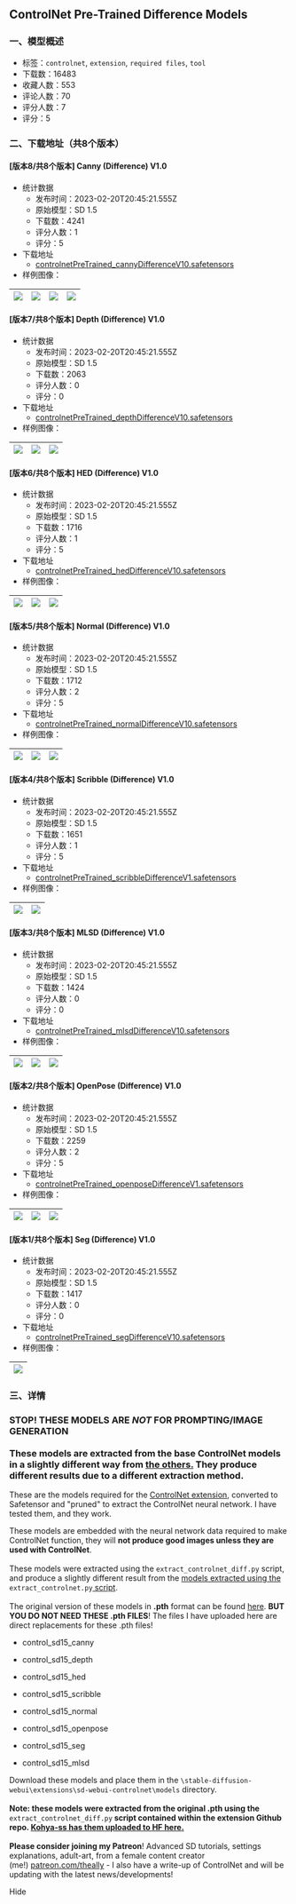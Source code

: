 ## ControlNet Pre-Trained Difference Models
### 一、模型概述

- 标签：`controlnet`, `extension`, `required files`, `tool`
- 下载数：16483
- 收藏人数：553
- 评论人数：70
- 评分人数：7
- 评分：5

### 二、下载地址（共8个版本）

#### [版本8/共8个版本] Canny (Difference) V1.0

- 统计数据
  - 发布时间：2023-02-20T20:45:21.555Z
  - 原始模型：SD 1.5
  - 下载数：4241
  - 评分人数：1
  - 评分：5
- 下载地址
  - [controlnetPreTrained_cannyDifferenceV10.safetensors](https://civitai.com/api/download/models/11724)
- 样例图像：

| <img src="https://image.civitai.com/xG1nkqKTMzGDvpLrqFT7WA/149ea6e0-fc38-401d-4e14-0c1eed4cc700/width=450/112225.jpeg" /> | <img src="https://image.civitai.com/xG1nkqKTMzGDvpLrqFT7WA/eac52b7d-d696-4c78-ac86-cb21c81afe00/width=450/112064.jpeg" /> | <img src="https://image.civitai.com/xG1nkqKTMzGDvpLrqFT7WA/945fc09c-29e5-4fb4-d962-431c65ce9b00/width=450/112063.jpeg" /> | <img src="https://image.civitai.com/xG1nkqKTMzGDvpLrqFT7WA/cd39167a-d33a-4cdf-8266-984195b23a00/width=450/112062.jpeg" /> |
| ---- | ---- | ---- | ---- |

#### [版本7/共8个版本] Depth (Difference) V1.0

- 统计数据
  - 发布时间：2023-02-20T20:45:21.555Z
  - 原始模型：SD 1.5
  - 下载数：2063
  - 评分人数：0
  - 评分：0
- 下载地址
  - [controlnetPreTrained_depthDifferenceV10.safetensors](https://civitai.com/api/download/models/11734)
- 样例图像：

| <img src="https://image.civitai.com/xG1nkqKTMzGDvpLrqFT7WA/5c0a2d0e-9912-4ebf-d348-aaa4ae527500/width=450/112116.jpeg" /> | <img src="https://image.civitai.com/xG1nkqKTMzGDvpLrqFT7WA/02b45a51-cea0-4d78-661c-1ef6b7526d00/width=450/112115.jpeg" /> | <img src="https://image.civitai.com/xG1nkqKTMzGDvpLrqFT7WA/83965475-f353-4cfe-1f78-315929542100/width=450/112114.jpeg" /> |
| ---- | ---- | ---- |

#### [版本6/共8个版本] HED (Difference) V1.0

- 统计数据
  - 发布时间：2023-02-20T20:45:21.555Z
  - 原始模型：SD 1.5
  - 下载数：1716
  - 评分人数：1
  - 评分：5
- 下载地址
  - [controlnetPreTrained_hedDifferenceV10.safetensors](https://civitai.com/api/download/models/11735)
- 样例图像：

| <img src="https://image.civitai.com/xG1nkqKTMzGDvpLrqFT7WA/912a6b30-1836-4b15-cead-1bc0a1d2c000/width=450/112119.jpeg" /> | <img src="https://image.civitai.com/xG1nkqKTMzGDvpLrqFT7WA/10fc5f14-4beb-4b95-750c-a4197207a800/width=450/112118.jpeg" /> | <img src="https://image.civitai.com/xG1nkqKTMzGDvpLrqFT7WA/c18d711f-811e-4b2e-52fb-96f0f079a600/width=450/112117.jpeg" /> |
| ---- | ---- | ---- |

#### [版本5/共8个版本] Normal (Difference) V1.0

- 统计数据
  - 发布时间：2023-02-20T20:45:21.555Z
  - 原始模型：SD 1.5
  - 下载数：1712
  - 评分人数：2
  - 评分：5
- 下载地址
  - [controlnetPreTrained_normalDifferenceV10.safetensors](https://civitai.com/api/download/models/11736)
- 样例图像：

| <img src="https://image.civitai.com/xG1nkqKTMzGDvpLrqFT7WA/be41b65b-988e-469e-3000-089acd075f00/width=450/112122.jpeg" /> | <img src="https://image.civitai.com/xG1nkqKTMzGDvpLrqFT7WA/581f2481-59b7-48ec-bc4b-021952ada600/width=450/112121.jpeg" /> | <img src="https://image.civitai.com/xG1nkqKTMzGDvpLrqFT7WA/16fbbe1a-7e8e-4c58-5597-f20639bbd200/width=450/112120.jpeg" /> |
| ---- | ---- | ---- |

#### [版本4/共8个版本] Scribble (Difference) V1.0

- 统计数据
  - 发布时间：2023-02-20T20:45:21.555Z
  - 原始模型：SD 1.5
  - 下载数：1651
  - 评分人数：1
  - 评分：5
- 下载地址
  - [controlnetPreTrained_scribbleDifferenceV1.safetensors](https://civitai.com/api/download/models/11737)
- 样例图像：

| <img src="https://image.civitai.com/xG1nkqKTMzGDvpLrqFT7WA/9be6addb-393b-4012-4cf0-511036eeb100/width=450/112124.jpeg" /> | <img src="https://image.civitai.com/xG1nkqKTMzGDvpLrqFT7WA/7defa15e-db60-4f5e-74f3-a14ff9b85100/width=450/112123.jpeg" /> |
| ---- | ---- |

#### [版本3/共8个版本] MLSD (Difference) V1.0

- 统计数据
  - 发布时间：2023-02-20T20:45:21.555Z
  - 原始模型：SD 1.5
  - 下载数：1424
  - 评分人数：0
  - 评分：0
- 下载地址
  - [controlnetPreTrained_mlsdDifferenceV10.safetensors](https://civitai.com/api/download/models/11738)
- 样例图像：

| <img src="https://image.civitai.com/xG1nkqKTMzGDvpLrqFT7WA/a9f91e49-2881-4ba9-b8a2-237426f10900/width=450/112127.jpeg" /> | <img src="https://image.civitai.com/xG1nkqKTMzGDvpLrqFT7WA/43140c03-cdfc-4bc7-211c-cc78cbe47100/width=450/112126.jpeg" /> | <img src="https://image.civitai.com/xG1nkqKTMzGDvpLrqFT7WA/e5f061f6-4ae6-46ce-b346-c4a465f57200/width=450/112125.jpeg" /> |
| ---- | ---- | ---- |

#### [版本2/共8个版本] OpenPose (Difference) V1.0

- 统计数据
  - 发布时间：2023-02-20T20:45:21.555Z
  - 原始模型：SD 1.5
  - 下载数：2259
  - 评分人数：2
  - 评分：5
- 下载地址
  - [controlnetPreTrained_openposeDifferenceV1.safetensors](https://civitai.com/api/download/models/11739)
- 样例图像：

| <img src="https://image.civitai.com/xG1nkqKTMzGDvpLrqFT7WA/38b3c50f-7373-4283-c802-a13e60cdca00/width=450/112130.jpeg" /> | <img src="https://image.civitai.com/xG1nkqKTMzGDvpLrqFT7WA/8ad8b79c-a140-4143-5cc4-9d8e491a9a00/width=450/112129.jpeg" /> | <img src="https://image.civitai.com/xG1nkqKTMzGDvpLrqFT7WA/5359c5e8-9293-4b24-c831-b66770fff500/width=450/112128.jpeg" /> |
| ---- | ---- | ---- |

#### [版本1/共8个版本] Seg (Difference) V1.0

- 统计数据
  - 发布时间：2023-02-20T20:45:21.555Z
  - 原始模型：SD 1.5
  - 下载数：1417
  - 评分人数：0
  - 评分：0
- 下载地址
  - [controlnetPreTrained_segDifferenceV10.safetensors](https://civitai.com/api/download/models/11740)
- 样例图像：

| <img src="https://image.civitai.com/xG1nkqKTMzGDvpLrqFT7WA/3269ce1f-c74e-4c16-914a-972b50b59a00/width=450/112131.jpeg" /> |
| ---- |


### 三、详情
<h3>STOP! THESE MODELS ARE <em>NOT </em>FOR PROMPTING/IMAGE GENERATION<br /><br />These models are extracted from the base ControlNet models in a slightly different way from <a target="_blank" rel="ugc" href="https://civitai.com/models/9251/controlnet-pre-trained-models">the others.</a> They produce different results due to a different extraction method.</h3><p></p><p>These are the models required for the <a target="_blank" rel="ugc" href="https://github.com/Mikubill/sd-webui-controlnet">ControlNet extension</a>, converted to Safetensor and "pruned" to extract the ControlNet neural network. I have tested them, and they work.</p><p>These models are embedded with the neural network data required to make ControlNet function, they will <strong>not produce good images unless they are used with ControlNet</strong>.<br /><br />These models were extracted using the <code>extract_controlnet_diff.py</code> script, and produce a slightly different result from the <a target="_blank" rel="ugc" href="https://civitai.com/models/9251/controlnet-pre-trained-models">models extracted using the </a><code>extract_controlnet.py</code><a target="_blank" rel="ugc" href="https://civitai.com/models/9251/controlnet-pre-trained-models"> script</a>.<br /><br />The original version of these models in <strong>.pth</strong> format can be found <a target="_blank" rel="ugc" href="https://huggingface.co/lllyasviel/ControlNet/tree/main/models">here</a>. <strong>BUT YOU DO NOT NEED THESE .pth FILES</strong>! The files I have uploaded here are direct replacements for these .pth files!</p><p></p><ul><li><p>control_sd15_canny</p></li><li><p>control_sd15_depth</p></li><li><p>control_sd15_hed</p></li><li><p>control_sd15_scribble</p></li><li><p>control_sd15_normal</p></li><li><p>control_sd15_openpose</p></li><li><p>control_sd15_seg</p></li><li><p>control_sd15_mlsd</p></li></ul><p></p><p>Download these models and place them in the <code>\stable-diffusion-webui\extensions\sd-webui-controlnet\models</code> directory.<br /><br /><strong>Note: these models were extracted from the original .pth using the </strong><code>extract_controlnet_diff.py</code><strong> script contained within the extension Github repo. </strong><a target="_blank" rel="ugc" href="https://huggingface.co/kohya-ss/ControlNet-diff-modules/tree/main"><strong>Kohya-ss has them uploaded to HF here.</strong></a><br /><br /><strong>Please consider joining my Patreon</strong>! Advanced SD tutorials, settings explanations, adult-art, from a female content creator (me!) <a target="_blank" rel="ugc" href="http://patreon.com/theally">patreon.com/theally</a> - I also have a write-up of ControlNet and will be updating with the latest news/developments!</p><p>Hide</p>